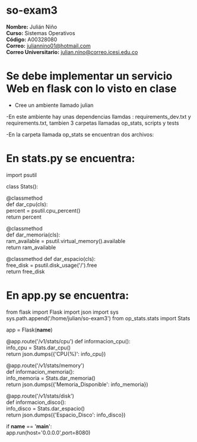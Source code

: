 # so-exam3  

**Nombre:** Julián Niño  
**Curso:** Sistemas Operativos  
**Código:** A00328080  
**Correo:** juliannino01@hotmail.com  
**Correo Universitario:** julian.nino@correo.icesi.edu.co  

# Se debe implementar un servicio Web en flask con lo visto en clase 
- Cree un ambiente llamado julian  

-En este ambiente hay unas dependencias llamdas : requirements_dev.txt y requirements.txt, tambien 3 carpetas llamadas op_stats,
scripts y tests  

-En la carpeta llamada op_stats se encuentran dos archivos:  
# En stats.py se encuentra:  

import psutil

class Stats():

  @classmethod  
  def dar_cpu(cls):  
    percent = psutil.cpu_percent()  
    return percent

  @classmethod  
  def dar_memoria(cls):  
    ram_available = psutil.virtual_memory().available  
    return ram_available  

  @classmethod 
  def dar_espacio(cls):  
    free_disk = psutil.disk_usage('/').free  
    return free_disk  

# En app.py se encuentra:  


from flask import Flask
import json
import sys
sys.path.append('/home/julian/so-exam3')
from op_stats.stats import Stats

app = Flask(__name__)

@app.route('/v1/stats/cpu')
def informacion_cpu():  
    info_cpu = Stats.dar_cpu()  
    return json.dumps({'CPU(%)': info_cpu})  

@app.route('/v1/stats/memory')  
def informacion_memoria():  
    info_memoria = Stats.dar_memoria()  
    return json.dumps({'Memoria_Disponible': info_memoria})  

@app.route('/v1/stats/disk')  
def informacion_disco():  
    info_disco = Stats.dar_espacio()  
    return json.dumps({'Espacio_Disco': info_disco})  
   


if __name__ == '__main__':  
    app.run(host='0.0.0.0',port=8080)  
   
